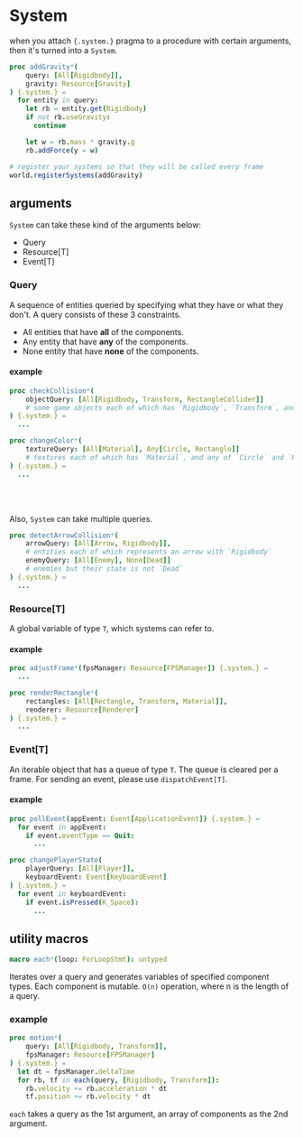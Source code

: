 # System
when you attach `{.system.}` pragma to a procedure with certain arguments, then it's turned into a `System`.
```nim
proc addGravity*(
    query: [All[Rigidbody]],
    gravity: Resource[Gravity]
) {.system.} =
  for entity in query:
    let rb = entity.get(Rigidbody)
    if not rb.useGravity:
      continue

    let w = rb.mass * gravity.g
    rb.addForce(y = w)

# register your systems so that they will be called every frame
world.registerSystems(addGravity)
```

## arguments
`System` can take these kind of the arguments below:
- Query
- Resource[T]
- Event[T]

### Query
A sequence of entities queried by specifying what they have or what they don't. A query consists of these 3 constraints.
- All
  entities that have **all** of the components.
- Any
  entity that have **any** of the components.
- None
  entity that have **none** of the components.

#### example
```nim
proc checkCollision*(
    objectQuery: [All[Rigidbody, Transform, RectangleCollider]]
    # some game objects each of which has `Rigidbody`, `Transform`, and `RectangleCollider`
) {.system.} =
  ...

proc changeColor*(
    textureQuery: [All[Material], Any[Circle, Rectangle]]
    # textures each of which has `Material`, and any of `Circle` and `Rectangle`
) {.system.} =
  ...
```

<br><br>

Also, `System` can take multiple queries.
```nim
proc detectArrowCollision*(
    arrowQuery: [All[Arrow, Rigidbody]],
    # entities each of which represents an arrow with `Rigidbody`
    enemyQuery: [All[Enemy], None[Dead]]
    # enemies but their state is not `Dead`
) {.system.} =
  ...
```

### Resource[T]
A global variable of type `T`, which systems can refer to.

#### example
```nim
proc adjustFrame*(fpsManager: Resource[FPSManager]) {.system.} =
  ...

proc renderRectangle*(
    rectangles: [All[Rectangle, Transform, Material]],
    renderer: Resource[Renderer]
) {.system.} =
  ...
```

### Event[T]
An iterable object that has a queue of type `T`. The queue is cleared per a frame.
For sending an event, please use `dispatchEvent[T]`.

#### example
```nim
proc pollEvent(appEvent: Event[ApplicationEvent]) {.system.} =
  for event in appEvent:
    if event.eventType == Quit:
      ...

proc changePlayerState(
    playerQuery: [All[Player]],
    keyboardEvent: Event[KeyboardEvent]
) {.system.} =
  for event in keyboardEvent:
    if event.isPressed(K_Space):
      ...
```

## utility macros
```nim
macro each*(loop: ForLoopStmt): untyped
```
Iterates over a query and generates variables of specified component types. Each component is mutable. `O(n)` operation, where n is the length of a query.

### example
```nim
proc motion*(
    query: [All[Rigidbody, Transform]],
    fpsManager: Resource[FPSManager]
) {.system.} =
  let dt = fpsManager.deltaTime
  for rb, tf in each(query, [Rigidbody, Transform]):
    rb.velocity += rb.acceleration * dt
    tf.position += rb.velocity * dt
```
`each` takes a query as the 1st argument, an array of components as the 2nd argument.

<br><br>

